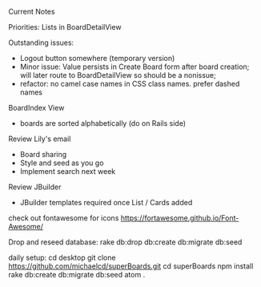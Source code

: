 Current Notes

Priorities:
Lists in BoardDetailView





Outstanding issues:
- Logout button somewhere (temporary version)
- Minor issue: Value persists in Create Board form after board creation; will later
route to BoardDetailView so should be a nonissue;
- refactor: no camel case names in CSS class names. prefer dashed names










BoardIndex View
- boards are sorted alphabetically (do on Rails side)

Review Lily's email
- Board sharing
- Style and seed as you go
- Implement search next week

Review JBuilder
- JBuilder templates required once List / Cards added

check out fontawesome for icons
https://fortawesome.github.io/Font-Awesome/

Drop and reseed database:
rake db:drop db:create db:migrate db:seed

daily setup:
cd desktop
git clone https://github.com/michaelcd/superBoards.git
cd superBoards
npm install
rake db:create db:migrate db:seed
atom .
